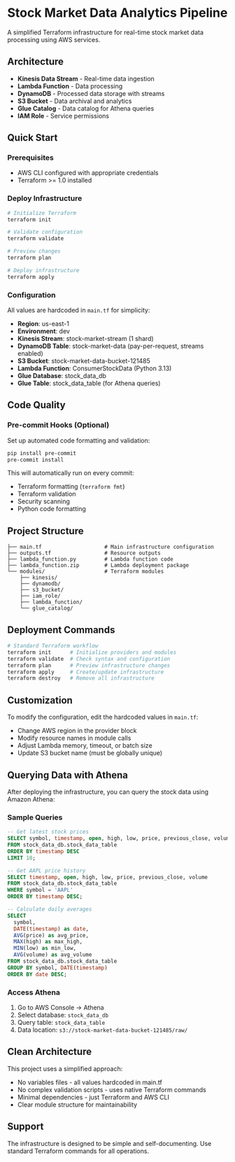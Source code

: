 # Stock Market Data Analytics Pipeline

A simplified Terraform infrastructure for real-time stock market data processing using AWS services.

## Architecture

- **Kinesis Data Stream** - Real-time data ingestion
- **Lambda Function** - Data processing 
- **DynamoDB** - Processed data storage with streams
- **S3 Bucket** - Data archival and analytics
- **Glue Catalog** - Data catalog for Athena queries
- **IAM Role** - Service permissions

## Quick Start

### Prerequisites
- AWS CLI configured with appropriate credentials
- Terraform >= 1.0 installed

### Deploy Infrastructure

```bash
# Initialize Terraform
terraform init

# Validate configuration
terraform validate

# Preview changes
terraform plan

# Deploy infrastructure
terraform apply
```

### Configuration

All values are hardcoded in `main.tf` for simplicity:

- **Region**: us-east-1
- **Environment**: dev
- **Kinesis Stream**: stock-market-stream (1 shard)
- **DynamoDB Table**: stock-market-data (pay-per-request, streams enabled)
- **S3 Bucket**: stock-market-data-bucket-121485
- **Lambda Function**: ConsumerStockData (Python 3.13)
- **Glue Database**: stock_data_db
- **Glue Table**: stock_data_table (for Athena queries)

## Code Quality

### Pre-commit Hooks (Optional)

Set up automated code formatting and validation:

```bash
pip install pre-commit
pre-commit install
```

This will automatically run on every commit:
- Terraform formatting (`terraform fmt`)
- Terraform validation
- Security scanning
- Python code formatting

## Project Structure

```
├── main.tf                    # Main infrastructure configuration
├── outputs.tf                 # Resource outputs
├── lambda_function.py         # Lambda function code
├── lambda_function.zip        # Lambda deployment package
└── modules/                   # Terraform modules
    ├── kinesis/
    ├── dynamodb/
    ├── s3_bucket/
    ├── iam_role/
    ├── lambda_function/
    └── glue_catalog/
```

## Deployment Commands

```bash
# Standard Terraform workflow
terraform init      # Initialize providers and modules
terraform validate  # Check syntax and configuration
terraform plan      # Preview infrastructure changes
terraform apply     # Create/update infrastructure
terraform destroy   # Remove all infrastructure
```

## Customization

To modify the configuration, edit the hardcoded values in `main.tf`:

- Change AWS region in the provider block
- Modify resource names in module calls
- Adjust Lambda memory, timeout, or batch size
- Update S3 bucket name (must be globally unique)

## Querying Data with Athena

After deploying the infrastructure, you can query the stock data using Amazon Athena:

### Sample Queries

```sql
-- Get latest stock prices
SELECT symbol, timestamp, open, high, low, price, previous_close, volume
FROM stock_data_db.stock_data_table
ORDER BY timestamp DESC
LIMIT 10;

-- Get AAPL price history
SELECT timestamp, open, high, low, price, previous_close, volume
FROM stock_data_db.stock_data_table
WHERE symbol = 'AAPL'
ORDER BY timestamp DESC;

-- Calculate daily averages
SELECT 
  symbol,
  DATE(timestamp) as date,
  AVG(price) as avg_price,
  MAX(high) as max_high,
  MIN(low) as min_low,
  AVG(volume) as avg_volume
FROM stock_data_db.stock_data_table
GROUP BY symbol, DATE(timestamp)
ORDER BY date DESC;
```

### Access Athena
1. Go to AWS Console → Athena
2. Select database: `stock_data_db`
3. Query table: `stock_data_table`
4. Data location: `s3://stock-market-data-bucket-121485/raw/`

## Clean Architecture

This project uses a simplified approach:
- No variables files - all values hardcoded in main.tf
- No complex validation scripts - uses native Terraform commands
- Minimal dependencies - just Terraform and AWS CLI
- Clear module structure for maintainability

## Support

The infrastructure is designed to be simple and self-documenting. Use standard Terraform commands for all operations.